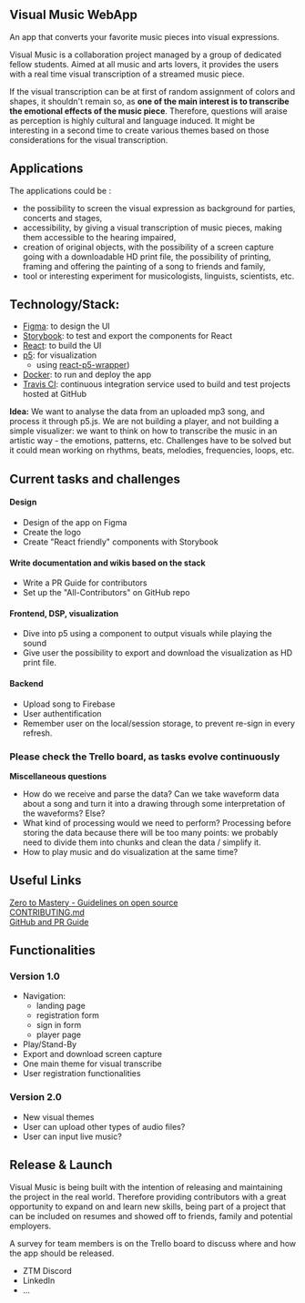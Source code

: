 ## Visual Music WebApp
An app that converts your favorite music pieces into visual expressions. 

Visual Music is a collaboration project managed by a group of dedicated fellow students. Aimed at all music and arts lovers, it provides the users with a real time visual transcription of a streamed music piece. 

If the visual transcription can be at first of random assignment of colors and shapes, it shouldn't remain so, as **one of the main interest is to transcribe the emotional effects of the music piece**. Therefore, questions will araise as perception is highly cultural and language induced. It might be interesting in a second time to create various themes based on those considerations for the visual transcription.

## Applications
The applications could be :
* the possibility to screen the visual expression as background for parties, concerts and stages, 
* accessibility, by giving a visual transcription of music pieces, making them accessible to the hearing impaired,
* creation of original objects, with the possibility of a screen capture going with a downloadable HD print file, the possibility of printing, framing and offering the painting of a song to friends and family,
* tool or interesting experiment for musicologists, linguists, scientists, etc.

## Technology/Stack:
* [Figma](https://www.figma.com/): to design the UI
* [Storybook](https://storybook.js.org/): to test and export the components for React
* [React](https://reactjs.org/): to build the UI
* [p5](https://p5js.org/): for visualization
   * using [react-p5-wrapper](https://www.npmjs.com/package/react-p5-wrapper))
* [Docker](https://www.docker.com/): to run and deploy the app
* [Travis CI](https://travis-ci.org/): continuous integration service used to build and test projects hosted at GitHub
  
__Idea:__ We want to analyse the data from an uploaded mp3 song, and process it through p5.js. We are not building a player, and not building a simple visualizer: we want to think on how to transcribe the music in an artistic way - the emotions, patterns, etc. Challenges have to be solved but it could mean working on rhythms, beats, melodies, frequencies, loops, etc.

## Current tasks and challenges
#### Design
* Design of the app on Figma
* Create the logo
* Create "React friendly" components with Storybook

#### Write documentation and wikis based on the stack
* Write a PR Guide for contributors
* Set up the "All-Contributors" on GitHub repo

#### Frontend, DSP, visualization
* Dive into p5 using a component to output visuals while playing the sound
* Give user the possibility to export and download the visualization as HD print file.

#### Backend
* Upload song to Firebase
* User authentification
* Remember user on the local/session storage, to prevent re-sign in every refresh.

### Please check the Trello board, as tasks evolve continuously

__Miscellaneous questions__
* How do we receive and parse the data? Can we take waveform data about a song and turn it into a drawing through some interpretation of the waveforms? Else?              
* What kind of processing would we need to perform? Processing before storing the data because there will be too many points: we probably need to divide them into chunks and clean the data / simplify it.                 
* How to play music and do visualization at the same time?               

## Useful Links
[Zero to Mastery - Guidelines on open source](https://github.com/zero-to-mastery/start-here-guidelines)            
[CONTRIBUTING.md](https://github.com/zero-to-mastery/visual-music/blob/master/CONTRIBUTING.md)               
[GitHub and PR Guide](https://github.com/zero-to-mastery/visual-music/blob/master/Visual-Music-GitHub-PR-Guide.pdf)


## Functionalities
### Version 1.0
* Navigation:
  * landing page
  * registration form
  * sign in form
  * player page
* Play/Stand-By
* Export and download screen capture
* One main theme for visual transcribe
* User registration functionalities
    
### Version 2.0
* New visual themes
* User can upload other types of audio files?
* User can input live music?

## Release & Launch
Visual Music is being built with the intention of releasing and maintaining the project in the real world. Therefore providing contributors with a great opportunity to expand on and learn new skills, being part of a project that can be included on resumes and showed off to friends, family and potential employers.

A survey for team members is on the Trello board to discuss where and how the app should be released.
* ZTM Discord
* LinkedIn
* ...
